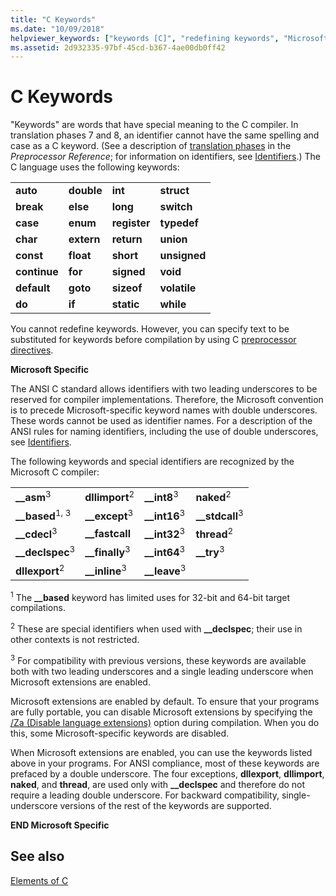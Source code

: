 ```yaml
---
title: "C Keywords"
ms.date: "10/09/2018"
helpviewer_keywords: ["keywords [C]", "redefining keywords", "Microsoft-specific keywords"]
ms.assetid: 2d932335-97bf-45cd-b367-4ae00db0ff42
---
```

# C Keywords

"Keywords" are words that have special meaning to the C compiler. In translation phases 7 and 8, an identifier cannot have the same spelling and case as a C keyword. (See a description of [translation phases](../preprocessor/phases-of-translation.md) in the *Preprocessor Reference*; for information on identifiers, see [Identifiers](../c-language/c-identifiers.md).) The C language uses the following keywords:

|||||
|-|-|-|-|
|**auto**|**double**|**int**|**struct**|
|**break**|**else**|**long**|**switch**|
|**case**|**enum**|**register**|**typedef**|
|**char**|**extern**|**return**|**union**|
|**const**|**float**|**short**|**unsigned**|
|**continue**|**for**|**signed**|**void**|
|**default**|**goto**|**sizeof**|**volatile**|
|**do**|**if**|**static**|**while**|

You cannot redefine keywords. However, you can specify text to be substituted for keywords before compilation by using C [preprocessor directives](../preprocessor/preprocessor-directives.md).

**Microsoft Specific**

The ANSI C standard allows identifiers with two leading underscores to be reserved for compiler implementations. Therefore, the Microsoft convention is to precede Microsoft-specific keyword names with double underscores. These words cannot be used as identifier names. For a description of the ANSI rules for naming identifiers, including the use of double underscores, see [Identifiers](../c-language/c-identifiers.md).

The following keywords and special identifiers are recognized by the Microsoft C compiler:

|||||
|-|-|-|-|
|**__asm**<sup>3</sup>|**dllimport**<sup>2</sup>|**__int8**<sup>3</sup>|**naked**<sup>2</sup>|
|**__based**<sup>1, 3</sup>|**__except**<sup>3</sup>|**__int16**<sup>3</sup>|**__stdcall**<sup>3</sup>|
|**__cdecl**<sup>3</sup>|**__fastcall**|**__int32**<sup>3</sup>|**thread**<sup>2</sup>|
|**__declspec**<sup>3</sup>|**__finally**<sup>3</sup>|**__int64**<sup>3</sup>|**__try**<sup>3</sup>|
|**dllexport**<sup>2</sup>|**__inline**<sup>3</sup>|**__leave**<sup>3</sup>||

<sup>1</sup> The **__based** keyword has limited uses for 32-bit and 64-bit target compilations.

<sup>2</sup> These are special identifiers when used with **__declspec**; their use in other contexts is not restricted.

<sup>3</sup> For compatibility with previous versions, these keywords are available both with two leading underscores and a single leading underscore when Microsoft extensions are enabled.

Microsoft extensions are enabled by default. To ensure that your programs are fully portable, you can disable Microsoft extensions by specifying the [/Za \(Disable language extensions)](../build/reference/za-ze-disable-language-extensions.md) option during compilation. When you do this, some Microsoft-specific keywords are disabled.

When Microsoft extensions are enabled, you can use the keywords listed above in your programs. For ANSI compliance, most of these keywords are prefaced by a double underscore. The four exceptions, **dllexport**, **dllimport**, **naked**, and **thread**, are used only with **__declspec** and therefore do not require a leading double underscore. For backward compatibility, single-underscore versions of the rest of the keywords are supported.

**END Microsoft Specific**

## See also

[Elements of C](../c-language/elements-of-c.md)
